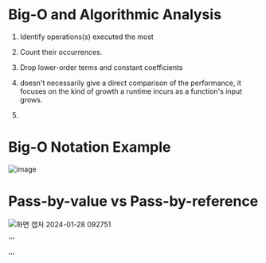 # Big-O and Algorithmic Analysis
1. Identify operations(s) executed the most
2. Count their occurrences.
3. Drop lower-order terms and constant coefficients
4. doesn't necessarily give a direct comparison of the performance, it focuses on the kind of growth a runtime incurs as a function's input grows.

5. 



# Big-O Notation Example
![image](https://github.com/juho-creator/CS-Courses/assets/72856990/aa267791-ae2a-45c4-8bfe-b03e991e0598)


# Pass-by-value  vs Pass-by-reference
![화면 캡처 2024-01-28 092751](https://github.com/juho-creator/CS-Courses/assets/72856990/fb9084fc-f937-408f-a904-edec90e235e9)



'''


'''
